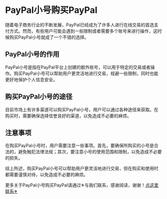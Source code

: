 # PayPal小号购买PayPal

随着电子商务行业的不断发展，PayPal已经成为了许多人进行在线交易的首选支付方式。然而，有些用户可能会遇到一些限制或者需要多个账号来进行操作，这时候购买PayPal小号就成了一个不错的选择。

## PayPal小号的作用

PayPal小号是指在PayPal平台上创建的额外账号，可以用于特定的交易或者操作。购买PayPal小号可以帮助用户更灵活地进行交易，规避一些限制，同时也能更好地保护个人信息安全。

## 购买PayPal小号的途径

目前市场上有许多渠道可以购买PayPal小号，用户可以通过各种途径来获取。在购买时，需要确保选择信誉良好的渠道，以免造成不必要的麻烦。

## 注意事项

在购买PayPal小号时，用户需要注意一些事项。首先，要确保所购买的小号是合法的，避免触犯法律法规；其次，要注意小号的使用范围和限制，以免造成不必要的损失。

综上所述，购买PayPal小号可以帮助用户更灵活地进行交易，但在购买和使用时都需要谨慎对待，以免造成不必要的麻烦。

更多关于PayPal小号购买PayPal请通过✈与我们联系，感谢阅读，谢谢！[点这里联系✈](https://acc.k02.cc)